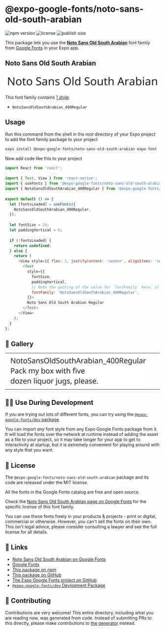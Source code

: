 # @expo-google-fonts/noto-sans-old-south-arabian

![npm version](https://flat.badgen.net/npm/v/@expo-google-fonts/noto-sans-old-south-arabian)
![license](https://flat.badgen.net/github/license/expo/google-fonts)
![publish size](https://flat.badgen.net/packagephobia/install/@expo-google-fonts/noto-sans-old-south-arabian)

This package lets you use the [**Noto Sans Old South Arabian**](https://fonts.google.com/specimen/Noto+Sans+Old+South+Arabian) font family from [Google Fonts](https://fonts.google.com/) in your Expo app.

## Noto Sans Old South Arabian

![Noto Sans Old South Arabian](./font-family.png)

This font family contains [1 style](#-gallery).

- `NotoSansOldSouthArabian_400Regular`

## Usage

Run this command from the shell in the root directory of your Expo project to add the font family package to your project
```sh
expo install @expo-google-fonts/noto-sans-old-south-arabian expo-font
```

Now add code like this to your project
```js
import React from 'react';

import { Text, View } from 'react-native';
import { useFonts } from '@expo-google-fonts/noto-sans-old-south-arabian/useFonts';
import { NotoSansOldSouthArabian_400Regular } from '@expo-google-fonts/noto-sans-old-south-arabian/400Regular';

export default () => {
  let [fontsLoaded] = useFonts({
    NotoSansOldSouthArabian_400Regular,
  });

  let fontSize = 24;
  let paddingVertical = 6;

  if (!fontsLoaded) {
    return undefined;
  } else {
    return (
      <View style={{ flex: 1, justifyContent: 'center', alignItems: 'center' }}>
        <Text
          style={{
            fontSize,
            paddingVertical,
            // Note the quoting of the value for `fontFamily` here; it expects a string!
            fontFamily: 'NotoSansOldSouthArabian_400Regular',
          }}>
          Noto Sans Old South Arabian Regular
        </Text>
      </View>
    );
  }
};

```

## 🔡 Gallery


||||
|-|-|-|
|![NotoSansOldSouthArabian_400Regular](./NotoSansOldSouthArabian_400Regular.ttf.png)||||


## 👩‍💻 Use During Development

If you are trying out lots of different fonts, you can try using the [`@expo-google-fonts/dev` package](https://github.com/expo/google-fonts/tree/master/font-packages/dev#readme).

You can import *any* font style from any Expo Google Fonts package from it. It will load the fonts
over the network at runtime instead of adding the asset as a file to your project, so it may take longer
for your app to get to interactivity at startup, but it is extremely convenient
for playing around with any style that you want.

## 📖 License

The `@expo-google-fonts/noto-sans-old-south-arabian` package and its code are released under the MIT license.

All the fonts in the Google Fonts catalog are free and open source.

Check the [Noto Sans Old South Arabian page on Google Fonts](https://fonts.google.com/specimen/Noto+Sans+Old+South+Arabian) for the specific license of this font family.

You can use these fonts freely in your products & projects - print or digital, commercial or otherwise. However, you can't sell the fonts on their own. This isn't legal advice, please consider consulting a lawyer and see the full license for all details.

## 🔗 Links

- [Noto Sans Old South Arabian on Google Fonts](https://fonts.google.com/specimen/Noto+Sans+Old+South+Arabian)
- [Google Fonts](https://fonts.google.com/)
- [This package on npm](https://www.npmjs.com/package/@expo-google-fonts/noto-sans-old-south-arabian)
- [This package on GitHub](https://github.com/expo/google-fonts/tree/master/font-packages/noto-sans-old-south-arabian)
- [The Expo Google Fonts project on GitHub](https://github.com/expo/google-fonts)
- [`@expo-google-fonts/dev` Devlopment Package](https://github.com/expo/google-fonts/tree/master/font-packages/dev)

## 🤝 Contributing

Contributions are very welcome! This entire directory, including what you are reading now, was generated from code. Instead of submitting PRs to this directly, please make contributions to [the generator](https://github.com/expo/google-fonts/tree/master/packages/generator) instead.
